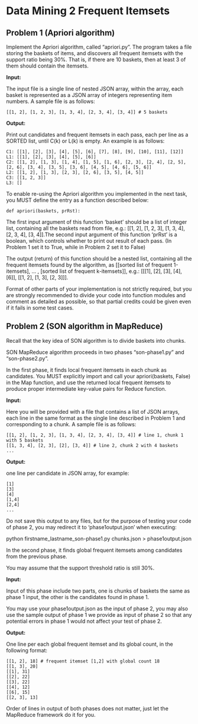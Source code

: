 Data Mining 2 Frequent Itemsets
================

Problem 1 (Apriori algorithm)
-----------------------------

Implement the Apriori algorithm, called “apriori.py”. The program takes a file storing the baskets of items, and discovers all frequent itemsets with the support ratio being 30%. That is, if there are 10 baskets, then at least 3 of them should contain the itemsets.

**Input:**

The input file is a single line of nested JSON array, within the array, each basket is represented as a JSON array of integers representing item numbers. A sample file is as follows:

    [[1, 2], [1, 2, 3], [1, 3, 4], [2, 3, 4], [3, 4]] # 5 baskets

**Output:**

Print out candidates and frequent itemsets in each pass, each per line as a SORTED list, until C(k) or L(k) is empty. An example is as follows:

    C1: [[1], [2], [3], [4], [5], [6], [7], [8], [9], [10], [11], [12]]
    L1: [[1], [2], [3], [4], [5], [6]]
    C2: [[1, 2], [1, 3], [1, 4], [1, 5], [1, 6], [2, 3], [2, 4], [2, 5], [2, 6], [3, 4], [3, 5], [3, 6], [4, 5], [4, 6], [5, 6]]
    L2: [[1, 2], [1, 3], [2, 3], [2, 6], [3, 5], [4, 5]]
    C3: [[1, 2, 3]]
    L3: []

To enable re-using the Apriori algorithm you implemented in the next task, you MUST define the entry as a function described below:

    def apriori(baskets, prRst):

The first input argument of this function ‘basket’ should be a list of integer list, containing all the baskets read from file, e.g.: \[\[1, 2\], \[1, 2, 3\], \[1, 3, 4\], \[2, 3, 4\], \[3, 4\]\].The second input argument of this function ‘prRst’ is a boolean, which controls whether to print out result of each pass. (In Problem 1 set it to True, while in Problem 2 set it to False)

The output (return) of this function should be a nested list, containing all the frequent itemsets found by the algorithm, as \[\[sorted list of frequent 1-itemsets\], … , \[sorted list of frequent k-itemsets\]\], e.g.: \[\[\[1\], \[2\], \[3\], \[4\], \[6\]\], \[\[1, 2\], \[1, 3\], \[2, 3\]\]\].

Format of other parts of your implementation is not strictly required, but you are strongly recommended to divide your code into function modules and comment as detailed as possible, so that partial credits could be given even if it fails in some test cases.

Problem 2 (SON algorithm in MapReduce)
--------------------------------------

Recall that the key idea of SON algorithm is to divide baskets into chunks.

SON MapReduce algorithm proceeds in two phases “son-phase1.py” and “son-phase2.py”.

In the first phase, it finds local frequent itemsets in each chunk as candidates. You MUST explicitly import and call your apriori(baskets, False) in the Map function, and use the returned local frequent itemsets to produce proper intermediate key-value pairs for Reduce function.

**Input:**

Here you will be provided with a file that contains a list of JSON arrays, each line in the same format as the single line described in Problem 1 and corresponding to a chunk. A sample file is as follows:

    [[1, 2], [1, 2, 3], [1, 3, 4], [2, 3, 4], [3, 4]] # line 1, chunk 1 with 5 baskets
    [[1, 3, 4], [2, 3], [2], [3, 4]] # line 2, chunk 2 with 4 baskets
    ...

**Output:**

one line per candidate in JSON array, for example:

    [1]
    [3]
    [4]
    [1,4]
    [2,4]
    ...

Do not save this output to any files, but for the purpose of testing your code of phase 2, you may redirect it to ‘phase1output.json’ when executing:

python firstname\_lastname\_son-phase1.py chunks.json &gt; phase1output.json

In the second phase, it finds global frequent itemsets among candidates from the previous phase.

You may assume that the support threshold ratio is still 30%.

**Input:**

Input of this phase include two parts, one is chunks of baskets the same as phase 1 input, the other is the candidates found in phase 1.

You may use your phase1output.json as the input of phase 2, you may also use the sample output of phase 1 we provide as input of phase 2 so that any potential errors in phase 1 would not affect your test of phase 2.

**Output:**

One line per each global frequent itemset and its global count, in the following format:

    [[1, 2], 18] # frequent itemset [1,2] with global count 18
    [[1, 3], 20]
    [[1], 31]
    [[2], 22]
    [[3], 22]
    [[4], 12]
    [[6], 15]
    [[2, 3], 13]

Order of lines in output of both phases does not matter, just let the MapReduce framework do it for you.
